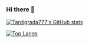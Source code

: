 ### Hi there 👋

[![Tardigrada777's GitHub stats](https://github-readme-stats.vercel.app/api?username=tardigrada777&show_icons=true&count_private=true&theme=blueberry)](https://github.com/anuraghazra/github-readme-stats)

[![Top Langs](https://github-readme-stats.vercel.app/api/top-langs/?username=tardigrada777&layout=compact&langs_count=7&hide=HTML,Shell,CSS&theme=blueberry&exclude_repo=words_app,swapp)](https://github.com/anuraghazra/github-readme-stats)


<!--
**Tardigrada777/tardigrada777** is a ✨ _special_ ✨ repository because its `README.md` (this file) appears on your GitHub profile.

Here are some ideas to get you started:

- 🔭 I’m currently working on ...
- 🌱 I’m currently learning ...
- 👯 I’m looking to collaborate on ...
- 🤔 I’m looking for help with ...
- 💬 Ask me about ...
- 📫 How to reach me: ...
- 😄 Pronouns: ...
- ⚡ Fun fact: ...
-->
